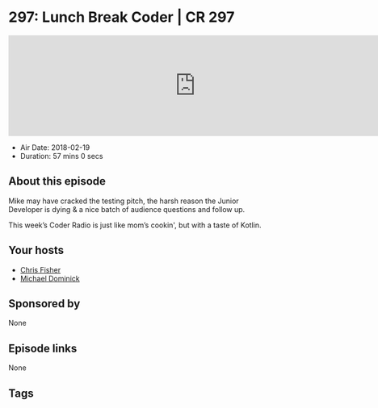 # 297: Lunch Break Coder | CR 297

<iframe src="https://player.fireside.fm/v2/MLf2ZzhC+vBlSVd54?theme=dark" width="740" height="200" frameborder="0" scrolling="no"></iframe>

* Air Date: 2018-02-19
* Duration: 57 mins 0 secs

## About this episode

Mike may have cracked the testing pitch, the harsh reason the Junior Developer is dying & a nice batch of audience questions and follow up.

This week’s Coder Radio is just like mom’s cookin', but with a taste of Kotlin.

## Your hosts
* [Chris Fisher](https://coder.show/hosts/chrislas)
* [Michael Dominick](https://coder.show/hosts/michael)

## Sponsored by

None



## Episode links

None



## Tags

